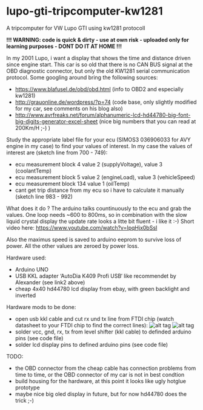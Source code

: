 # lupo-gti-tripcomputer-kw1281
A tripcomputer for VW Lupo GTI using kw1281 protocoll

**!!! WARNING: code is quick & dirty - use at own risk - uploaded only for learning purposes - DONT DO IT AT HOME !!!**

In my 2001 Lupo, i want a display that shows the time and distance driven since engine start. This car is so old that there is no CAN BUS signal at the OBD diagnostic connector, but only the old KW1281 serial communication protocol. Some googling around bring the following sources:

* https://www.blafusel.de/obd/obd.html  (info to OBD2 and especially kw1281)
* http://grauonline.de/wordpress/?p=74  (code base, only slightly modified for my car, see comments on his blog also)
* http://www.avrfreaks.net/forum/alphanumeric-lcd-hd44780-big-font-big-digits-generator-excel-sheet (nice big numbers that you can read at 200Km/H ;-) )

Study the appropriate label file for your ecu (SIMOS3 036906033 for AVY engine in my case) to find your values of interest.
In my case the values of interest are (sketch line from 700 - 749):
* ecu measurement block 4 value 2 (supplyVoltage), value 3 (coolantTemp)
* ecu measurement block 5 value 2 (engineLoad), value 3 (vehicleSpeed)
* ecu measurement block 134 value 1 (oilTemp)
* cant get trip distance from my ecu so i have to calculate it manually (sketch line 983 - 992)

What does it do ?
The arduino talks countinuously to the ecu and grab the values. One loop needs ~600 to 800ms, so in combination with the slow liquid crystal display the update rate looks a litte bit fluent - i like it :-) Short video here: https://www.youtube.com/watch?v=IpqHjx0bSsI

Also the maximus speed is saved to arduino eeprom to survive loss of power. All the other values are zeroed by power loss.

Hardware used:
* Arduino UNO
* USB KKL adapter ‘AutoDia K409 Profi USB‘ like recommendet by Alexander (see link2 above)
* cheap 4x40 hd44780 lcd display from ebay, with green backlight and inverted

Hardware mods to be done:
* open usb kkl cable and cut rx und tx line from FTDI chip (watch datasheet to your FTDI chip to find the correct lines):
![alt tag](https://raw.githubusercontent.com/mkirbst/lupo-gti-tripcomputer-kw1281/master/hardware/01-modify-upper-side.png)
![alt tag](https://raw.githubusercontent.com/mkirbst/lupo-gti-tripcomputer-kw1281/master/hardware/01-modify-lower-side.png)
* solder vcc, gnd, rx, tx from level shifter (kkl cable) to definded arduino pins (see code file)
* solder lcd display pins to defined arduino pins (see code file)

TODO:
* the OBD connector from the cheap cable has connection problems from time to time, or the OBD connector of my car is not in best condtion
* build housing for the hardware, at this point it looks like ugly hotglue prototype 
* maybe nice big oled display in future, but for now hd44780 does the trick ;-)
